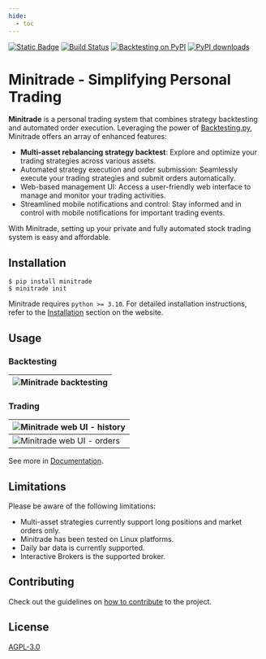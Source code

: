 ```yaml
---
hide:
  - toc
---
```


[![Static Badge](https://img.shields.io/badge/Documentation-blue)](https://dodid.github.io/minitrade/)
[![Build Status](https://img.shields.io/github/actions/workflow/status/dodid/minitrade/test_code.yml?branch=main)](https://github.com/dodid/minitrade/actions)
[![Backtesting on PyPI](https://img.shields.io/pypi/v/minitrade.svg?color=blue)](https://pypi.org/project/minitrade)
[![PyPI downloads](https://img.shields.io/pypi/dm/minitrade.svg?color=skyblue)](https://pypi.org/project/minitrade)


# Minitrade - Simplifying Personal Trading

**Minitrade** is a personal trading system that combines strategy backtesting and automated order execution. Leveraging the power of [Backtesting.py](https://github.com/kernc/backtesting.py), Minitrade offers an array of enhanced features:

- **Multi-asset rebalancing strategy backtest**: Explore and optimize your trading strategies across various assets.
- Automated strategy execution and order submission: Seamlessly execute your trading strategies and submit orders automatically.
- Web-based management UI: Access a user-friendly web interface to manage and monitor your trading activities.
- Streamlined mobile notifications and control: Stay informed and in control with mobile notifications for important trading events.

With Minitrade, setting up your private and fully automated stock trading system is easy and affordable.

## Installation

    $ pip install minitrade
    $ minitrade init

Minitrade requires `python >= 3.10`. For detailed installation instructions, refer to the [Installation](https://dodid.github.io/minitrade/install/) section on the website.

## Usage

### Backtesting

| ![Minitrade backtesting](https://imgur.com/YkLPeTv.jpg) |
| ------------------------------------------------------- |

### Trading

| ![Minitrade web UI - history](<https://imgur.com/ittnlk7.png>) |
| -------------------------------------------------------------- |
| ![Minitrade web UI - orders](<https://imgur.com/2DAZ2W1.png>)  |

See more in [Documentation](https://dodid.github.io/minitrade/).

## Limitations

Please be aware of the following limitations:
- Multi-asset strategies currently support long positions and market orders only.
- Minitrade has been tested on Linux platforms.
- Daily bar data is currently supported.
- Interactive Brokers is the supported broker.

## Contributing

Check out the guidelines on [how to contribute](contributing.md) to the project.

## License

[AGPL-3.0](https://www.gnu.org/licenses/agpl-3.0.en.html)
